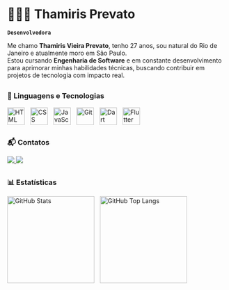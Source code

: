 # 👩🏻‍💻 Thamiris Prevato

**`Desenvolvedora`**

Me chamo **Thamiris Vieira Prevato**, tenho 27 anos, sou natural do Rio de Janeiro e atualmente moro em São Paulo.  
Estou cursando **Engenharia de Software** e em constante desenvolvimento para aprimorar minhas habilidades técnicas, buscando contribuir em projetos de tecnologia com impacto real.  

##

### 🤖 Linguagens e Tecnologias

<img 
    align="left" 
    alt="HTML"
    title="HTML" 
    width="40px" 
    style="padding-right: 10px;" 
    src="https://cdn.jsdelivr.net/gh/devicons/devicon@latest/icons/html5/html5-original.svg" 
/>
<img 
    align="left" 
    alt="CSS" 
    title="CSS"
    width="40px" 
    style="padding-right: 10px;" 
    src="https://cdn.jsdelivr.net/gh/devicons/devicon@latest/icons/css3/css3-original.svg" 
/>
<img 
    align="left" 
    alt="JavaScript" 
    title="JavaScript"
    width="40px" 
    style="padding-right: 10px;" 
    src="https://cdn.jsdelivr.net/gh/devicons/devicon@latest/icons/javascript/javascript-original.svg" 
/>
<img 
    align="left" 
    alt="Git" 
    title="Git"
    width="40px" 
    style="padding-right: 10px;" 
    src="https://cdn.jsdelivr.net/gh/devicons/devicon@latest/icons/git/git-original.svg" 
/>
<img 
    align="left" 
    alt="Dart" 
    title="Dart"
    width="40px" 
    style="padding-right: 10px;" 
    src="https://cdn.jsdelivr.net/gh/devicons/devicon@latest/icons/dart/dart-original.svg" 
/>
<img 
    align="left" 
    alt="Flutter" 
    title="Flutter"
    width="40px" 
    style="padding-right: 10px;" 
    src="https://cdn.jsdelivr.net/gh/devicons/devicon@latest/icons/flutter/flutter-original.svg" 
/>   

<br clear="left"/>

##

### 📬 Contatos

<div> 
  <a href="mailto:thamirisv.prevato@gmail.com">
    <img src="https://img.shields.io/badge/-Gmail-%23333?style=for-the-badge&logo=gmail&logoColor=white">
  </a>
  <a href="https://www.linkedin.com/in/thamiris-prevato-08487416a/" target="_blank">
    <img src="https://img.shields.io/badge/-LinkedIn-%230077B5?style=for-the-badge&logo=linkedin&logoColor=white">
  </a>   
</div>

##

### 📊 Estatísticas

<p>
  <img 
    align="left" 
    alt="GitHub Stats" 
    height="200" 
    style="padding-right: 10px;" 
    src="https://github-readme-stats.vercel.app/api?username=thamirisprevato&show_icons=true&theme=tokyonight&include_all_commits=true&count_private=true&locale=pt-br" 
  />

  <img 
      align="left" 
      alt="GitHub Top Langs" 
      height="200" 
      src="https://github-readme-stats.vercel.app/api/top-langs/?username=thamirisprevato&theme=tokyonight&layout=compact&custom_title=Tecnologias&langs_count=9&count_private=true&include_all_commits=true" 
  />
</p>
